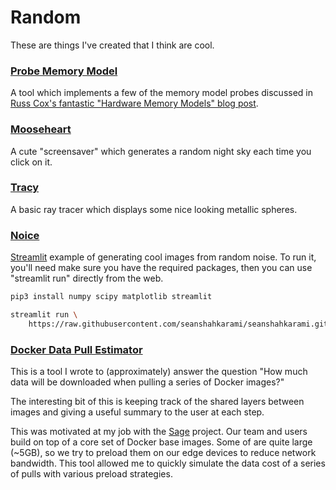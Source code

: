# Random

These are things I've created that I think are cool.

### [Probe Memory Model](https://github.com/seanshahkarami/probe-memory-model)

A tool which implements a few of the memory model probes discussed in [Russ Cox's fantastic "Hardware Memory Models" blog post](https://research.swtch.com/hwmm).

### [Mooseheart](mooseheart.html)

A cute "screensaver" which generates a random night sky each time you click on it.

### [Tracy](tracy.html)

A basic ray tracer which displays some nice looking metallic spheres.

### [Noice](https://github.com/seanshahkarami/seanshahkarami.github.io/blob/main/docs/noice.py)

[Streamlit](https://www.streamlit.io) example of generating cool images from random noise. To run
it, you'll need make sure you have the required packages, then you can use "streamlit run" directly from the
web.

```sh
pip3 install numpy scipy matplotlib streamlit

streamlit run \
	https://raw.githubusercontent.com/seanshahkarami/seanshahkarami.github.io/main/docs/noice.py
```

### [Docker Data Pull Estimator](https://github.com/seanshahkarami/docker-image-pull-size)

This is a tool I wrote to (approximately) answer the question "How much data will be downloaded when
pulling a series of Docker images?"

The interesting bit of this is keeping track of the shared layers between images and giving
a useful summary to the user at each step.

This was motivated at my job with the [Sage](https://sagecontinuum.org) project. Our team and users
build on top of a core set of Docker base images. Some of are quite large (~5GB), so we try to preload them on our
edge devices to reduce network bandwidth. This tool allowed me to quickly simulate the data cost of a series of
pulls with various preload strategies.
